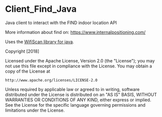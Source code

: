 # Client_Find_Java

Java client to interact with the FIND indoor location API

More information about find on: 
https://www.internalpositioning.com/

Uses the [WifiScan library for java](https://github.com/jmSfernandes/WifiScan).

Copyright [2018]

Licensed under the Apache License, Version 2.0 (the "License");
you may not use this file except in compliance with the License.
You may obtain a copy of the License at

    http://www.apache.org/licenses/LICENSE-2.0

Unless required by applicable law or agreed to in writing, software
distributed under the License is distributed on an "AS IS" BASIS,
WITHOUT WARRANTIES OR CONDITIONS OF ANY KIND, either express or implied.
See the License for the specific language governing permissions and
limitations under the License.


